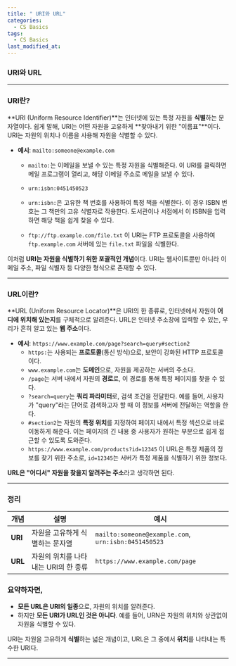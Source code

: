 ```yaml
---
title: " URI와 URL"
categories:
  - CS Basics
tags:
  - CS Basics
last_modified_at: 
---
```



### URI와 URL


---

### URI란?

**URI (Uniform Resource Identifier)**는 인터넷에 있는 특정 자원을 **식별**하는 문자열이다. 쉽게 말해, URI는 어떤 자원을 고유하게 **찾아내기 위한 "이름표"**이다. URI는 자원의 위치나 이름을 사용해 자원을 식별할 수 있다.

- **예시**: `mailto:someone@example.com`
  - `mailto:`는 이메일을 보낼 수 있는 특정 자원을 식별해준다. 이 URI를 클릭하면 메일 프로그램이 열리고, 해당 이메일 주소로 메일을 보낼 수 있다.  
  
  - `urn:isbn:0451450523`
  - `urn:isbn:`은 고유한 책 번호를 사용하여 특정 책을 식별한다. 이 경우 ISBN 번호는 그 책만의 고유 식별자로 작용한다. 도서관이나 서점에서 이 ISBN을 입력하면 해당 책을 쉽게 찾을 수 있다.  
   
  -  `ftp://ftp.example.com/file.txt` 
    이 URI는 FTP 프로토콜을 사용하여 `ftp.example.com` 서버에 있는 `file.txt` 파일을 식별한다.  

이처럼 **URI는 자원을 식별하기 위한 포괄적인 개념**이다. URI는 웹사이트뿐만 아니라 이메일 주소, 파일 식별자 등 다양한 형식으로 존재할 수 있다.

---

### URL이란?

**URL (Uniform Resource Locator)**은 URI의 한 종류로, 인터넷에서 자원이 **어디에 위치해 있는지**를 구체적으로 알려준다. URL은 인터넷 주소창에 입력할 수 있는, 우리가 흔히 알고 있는 **웹 주소**이다.

- **예시**: `https://www.example.com/page?search=query#section2`
  - `https:`는 사용되는 **프로토콜**(통신 방식)으로, 보안이 강화된 HTTP 프로토콜이다.
  - `www.example.com`는 **도메인**으로, 자원을 제공하는 서버의 주소다.
  - `/page`는 서버 내에서 자원의 **경로**로, 이 경로를 통해 특정 페이지를 찾을 수 있다.
  - `?search=query`는 **쿼리 파라미터**로, 검색 조건을 전달한다. 예를 들어, 사용자가 "query"라는 단어로 검색하고자 할 때 이 정보를 서버에 전달하는 역할을 한다.
  - `#section2`는 자원의 **특정 위치**를 지정하여 페이지 내에서 특정 섹션으로 바로 이동하게 해준다. 이는 페이지의 긴 내용 중 사용자가 원하는 부분으로 쉽게 접근할 수 있도록 도와준다.
  -  `https://www.example.com/products?id=12345`
     이 URL은 특정 제품의 정보를 찾기 위한 주소로, `id=12345`는 서버가 특정 제품을 식별하기 위한 정보다.  

**URL은 "어디서" 자원을 찾을지 알려주는 주소**라고 생각하면 된다.

---

### 정리

| 개념  | 설명                                       | 예시                                 |
|-------|--------------------------------------------|--------------------------------------|
| **URI** | 자원을 고유하게 식별하는 문자열            | `mailto:someone@example.com`, `urn:isbn:0451450523` |
| **URL** | 자원의 위치를 나타내는 URI의 한 종류       | `https://www.example.com/page`       |

### 요약하자면,
- **모든 URL은 URI의 일종**으로, 자원의 위치를 알려준다.
- 하지만 **모든 URI가 URL인 것은 아니다**. 예를 들어, URN은 자원의 위치와 상관없이 자원을 식별할 수 있다.

URI는 자원을 고유하게 **식별**하는 넓은 개념이고, URL은 그 중에서 **위치**를 나타내는 특수한 URI다.

--- 


